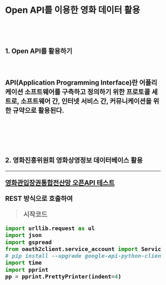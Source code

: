<h1> Open API를 이용한 영화 데이터 활용

ㅤ

<h2> 1. Open API를 활용하기


ㅤ

API(Application Programming Interface)란 어플리케이션 소프트웨어를 구측하고 정의하기 위한 프로토콜 세트로, 소프트웨어 간, 인터넷 서비스 간, 커뮤니케이션을 위한 규약으로 활용된다.  

ㅤ


ㅤ
<h2> 2. 영화진흥위원회 영화상영정보 데이터베이스 활용   

***

[영화관입장권통합전산망 오픈API 테스트](http://www.kobis.or.kr/kobisopenapi/homepg/main/main.do)

REST 방식으로 호출하여 

> 시작코드 
```python
import urllib.request as ul
import json
import gspread
from oauth2client.service_account import ServiceAccountCredentials 
# pip install --upgrade google-api-python-client
import time
import pprint
pp = pprint.PrettyPrinter(indent=4)

```

